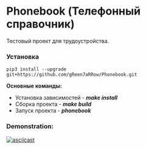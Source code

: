 # Phonebook (Телефонный справочник)
Тестовый проект для трудоустройства.

### Установка
```
pip3 install --upgrade git+https://github.com/gReen7aRRow/Phonebook.git
```

**Основные команды:**
- Установка зависимостей - ***make install***
- Сборка проекта  - ***make build***
- Запуск проекта - ***phonebook***

### Demonstration:
[![asciicast](https://asciinema.org/a/604449.svg)](https://asciinema.org/a/604449)